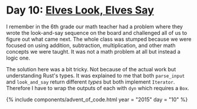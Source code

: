 # Day 10: [Elves Look, Elves Say](https://adventofcode.com/2015/day/10)

I remember in the 6th grade our math teacher had a problem where they wrote the look-and-say sequence on the board and challenged all of us to figure out what came next. The whole class was stumped because we were focused on using addition, subtraction, multiplication, and other math concepts we were taught. It was not a math problem at all but instead a logic one.

The solution here was a bit tricky. Not because of the actual work but understanding Rust's types. It was explained to me that both `parse_input` and `look_and_say` return different *types* but both implement `Iterator`. Therefore I have to wrap the outputs of each with `dyn` which requires a `Box`.

{% include components/advent_of_code.html
	year = "2015" day = "10"
%}
